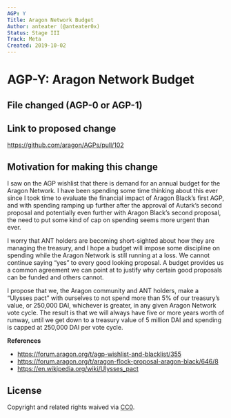 ```yaml
---
AGP: Y
Title: Aragon Network Budget
Author: anteater (@anteater0x)
Status: Stage III
Track: Meta
Created: 2019-10-02
---
```


# AGP-Y: Aragon Network Budget

## File changed (AGP-0 or AGP-1)

## Link to proposed change

https://github.com/aragon/AGPs/pull/102

## Motivation for making this change

I saw on the AGP wishlist that there is demand for an annual budget for the Aragon Network. I have been spending some time thinking about this ever since I took time to evaluate the financial impact of Aragon Black’s first AGP, and with spending ramping up further after the approval of Autark’s second proposal and potentially even further with Aragon Black’s second proposal, the need to put some kind of cap on spending seems more urgent than ever.

I worry that ANT holders are becoming short-sighted about how they are managing the treasury, and I hope a budget will impose some discipline on spending while the Aragon Network is still running at a loss. We cannot continue saying “yes” to every good looking proposal. A budget provides us a common agreement we can point at to justify why certain good proposals can be funded and others cannot.

I propose that we, the Aragon community and ANT holders, make a “Ulysses pact” with ourselves to not spend more than 5% of our treasury’s value, or 250,000 DAI, whichever is greater, in any given Aragon Network vote cycle. The result is that we will always have five or more years worth of runway, until we get down to a treasury value of 5 million DAI and spending is capped at 250,000 DAI per vote cycle.

**References**
- https://forum.aragon.org/t/agp-wishlist-and-blacklist/355
- https://forum.aragon.org/t/aragon-flock-proposal-aragon-black/646/8
- https://en.wikipedia.org/wiki/Ulysses_pact

## License
Copyright and related rights waived via [CC0](https://creativecommons.org/publicdomain/zero/1.0/).
